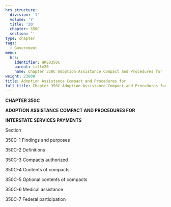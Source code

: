 ```yaml
---
hrs_structure:
  division: '1'
  volume: '7'
  title: '20'
  chapter: 350C
  section: ''
type: chapter
tags:
  - Government
menu:
  hrs:
    identifier: HRS0350C
    parent: title20
    name: Chapter 350C Adoption Assistance Compact and Procedures for
weight: 23000
title: Adoption Assistance Compact and Procedures for
full_title: Chapter 350C Adoption Assistance Compact and Procedures for
---
```

**CHAPTER 350C**

**ADOPTION ASSISTANCE COMPACT AND PROCEDURES FOR**

**INTERSTATE SERVICES PAYMENTS**

Section

350C-1 Findings and purposes

350C-2 Definitions

350C-3 Compacts authorized

350C-4 Contents of compacts

350C-5 Optional contents of compacts

350C-6 Medical assistance

350C-7 Federal participation